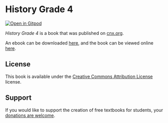 # History Grade 4

[![Open in Gitpod](https://gitpod.io/button/open-in-gitpod.svg)](https://gitpod.io/from-referrer/)

_History Grade 4_ is a book that was published on [cnx.org](https://cnx.org/).

An ebook can be downloaded [here](https://github.com/cnx-user-books/cnxbook-history-grade-4/releases/latest), and the book can be viewed online [here](https://github.com/cnx-user-books/cnxbook-history-grade-4/releases/latest).

## License
This book is available under the [Creative Commons Attribution License](./LICENSE) license.

## Support
If you would like to support the creation of free textbooks for students, your [donations are welcome](https://riceconnect.rice.edu/donation/support-openstax-banner).

